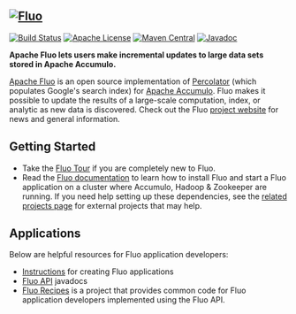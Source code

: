 <!--
Licensed to the Apache Software Foundation (ASF) under one or more
contributor license agreements.  See the NOTICE file distributed with
this work for additional information regarding copyright ownership.
The ASF licenses this file to You under the Apache License, Version 2.0
(the "License"); you may not use this file except in compliance with
the License.  You may obtain a copy of the License at

    http://www.apache.org/licenses/LICENSE-2.0

Unless required by applicable law or agreed to in writing, software
distributed under the License is distributed on an "AS IS" BASIS,
WITHOUT WARRANTIES OR CONDITIONS OF ANY KIND, either express or implied.
See the License for the specific language governing permissions and
limitations under the License.
-->

[![Fluo][logo]][fluo]
---
[![Build Status][ti]][tl] [![Apache License][li]][ll] [![Maven Central][mi]][ml] [![Javadoc][ji]][jl]

**Apache Fluo lets users make incremental updates to large data sets stored in Apache Accumulo.**

[Apache Fluo][fluo] is an open source implementation of [Percolator][percolator] (which populates
Google's search index) for [Apache Accumulo][accumulo]. Fluo makes it possible to update the results
of a large-scale computation, index, or analytic as new data is discovered. Check out the Fluo
[project website][fluo] for news and general information.

## Getting Started

* Take the [Fluo Tour][tour] if you are completely new to Fluo.
* Read the [Fluo documentation][fluo-docs] to learn how to install Fluo and start a Fluo application
  on a cluster where Accumulo, Hadoop & Zookeeper are running. If you need help setting up these
  dependencies, see the [related projects page][related] for external projects that may help.

## Applications

Below are helpful resources for Fluo application developers:

*  [Instructions][apps] for creating Fluo applications
*  [Fluo API][api] javadocs
*  [Fluo Recipes][recipes] is a project that provides common code for Fluo application developers
   implemented using the Fluo API.

[fluo]: https://fluo.apache.org/
[related]: https://fluo.apache.org/related-projects/
[tour]: https://fluo.apache.org/tour/
[accumulo]: https://accumulo.apache.org
[percolator]: https://research.google.com/pubs/pub36726.html
[fluo-docs]: https://fluo.apache.org/docs/fluo/1.1.0-incubating/
[apps]: https://fluo.apache.org/docs/fluo/1.1.0-incubating/applications/
[api]: https://fluo.apache.org/apidocs/
[recipes]: https://github.com/apache/fluo-recipes
[ti]: https://travis-ci.org/apache/fluo.svg?branch=master
[tl]: https://travis-ci.org/apache/fluo
[li]: http://img.shields.io/badge/license-ASL-blue.svg
[ll]: https://github.com/apache/fluo/blob/master/LICENSE
[mi]: https://maven-badges.herokuapp.com/maven-central/org.apache.fluo/fluo-api/badge.svg
[ml]: https://maven-badges.herokuapp.com/maven-central/org.apache.fluo/fluo-api/
[ji]: https://javadoc-emblem.rhcloud.com/doc/org.apache.fluo/fluo-api/badge.svg
[jl]: http://www.javadoc.io/doc/org.apache.fluo/fluo-api
[logo]: contrib/fluo-logo.png
